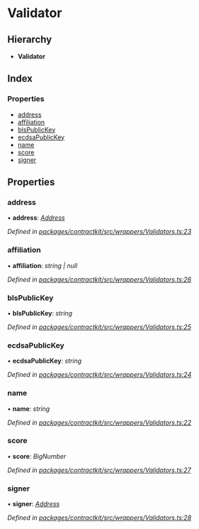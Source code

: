 # Validator

## Hierarchy

* **Validator**

## Index

### Properties

* [address](../interfaces/_wrappers_validators_.validator.md#address)
* [affiliation](../interfaces/_wrappers_validators_.validator.md#affiliation)
* [blsPublicKey](../interfaces/_wrappers_validators_.validator.md#blspublickey)
* [ecdsaPublicKey](../interfaces/_wrappers_validators_.validator.md#ecdsapublickey)
* [name](../interfaces/_wrappers_validators_.validator.md#name)
* [score](../interfaces/_wrappers_validators_.validator.md#score)
* [signer](../interfaces/_wrappers_validators_.validator.md#signer)

## Properties

### address

• **address**: [_Address_](_base_.md#address)

_Defined in_ [_packages/contractkit/src/wrappers/Validators.ts:23_](https://github.com/celo-org/celo-monorepo/blob/master/packages/contractkit/src/wrappers/Validators.ts#L23)

### affiliation

• **affiliation**: _string \| null_

_Defined in_ [_packages/contractkit/src/wrappers/Validators.ts:26_](https://github.com/celo-org/celo-monorepo/blob/master/packages/contractkit/src/wrappers/Validators.ts#L26)

### blsPublicKey

• **blsPublicKey**: _string_

_Defined in_ [_packages/contractkit/src/wrappers/Validators.ts:25_](https://github.com/celo-org/celo-monorepo/blob/master/packages/contractkit/src/wrappers/Validators.ts#L25)

### ecdsaPublicKey

• **ecdsaPublicKey**: _string_

_Defined in_ [_packages/contractkit/src/wrappers/Validators.ts:24_](https://github.com/celo-org/celo-monorepo/blob/master/packages/contractkit/src/wrappers/Validators.ts#L24)

### name

• **name**: _string_

_Defined in_ [_packages/contractkit/src/wrappers/Validators.ts:22_](https://github.com/celo-org/celo-monorepo/blob/master/packages/contractkit/src/wrappers/Validators.ts#L22)

### score

• **score**: _BigNumber_

_Defined in_ [_packages/contractkit/src/wrappers/Validators.ts:27_](https://github.com/celo-org/celo-monorepo/blob/master/packages/contractkit/src/wrappers/Validators.ts#L27)

### signer

• **signer**: [_Address_](_base_.md#address)

_Defined in_ [_packages/contractkit/src/wrappers/Validators.ts:28_](https://github.com/celo-org/celo-monorepo/blob/master/packages/contractkit/src/wrappers/Validators.ts#L28)

